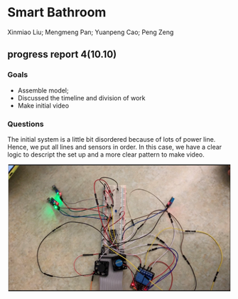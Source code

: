 # Smart Bathroom
Xinmiao Liu; Mengmeng Pan; Yuanpeng Cao; Peng Zeng

## progress report 4(10.10)
### Goals
* Assemble model;
* Discussed the timeline and division of work
* Make initial video

### Questions
The initial system is a little bit disordered because of lots of power line. Hence, we put all lines and sensors in order. In this case, we have a clear logic to descript the set up and a more clear pattern to make video.

<p align="center">
  <img src="/img/pr11/10.10.jpg" width="500">
</p>
